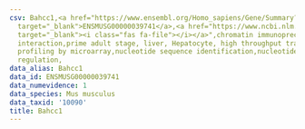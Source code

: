 ```yaml
---
csv: Bahcc1,<a href="https://www.ensembl.org/Homo_sapiens/Gene/Summary?db=core;g=ENSMUSG00000039741"
  target="_blank">ENSMUSG00000039741</a>,<a href="https://www.ncbi.nlm.nih.gov/pubmed/23834426"
  target="_blank"><i class="fas fa-file"></i></a>",chromatin immunoprecipitation assay,direct
  interaction,prime adult stage, liver, Hepatocyte, high throughput transcription
  profiling by microarray,nucleotide sequence identification,nucleotide sequence identification,transcriptional
  regulation,
data_alias: Bahcc1
data_id: ENSMUSG00000039741
data_numevidence: 1
data_species: Mus musculus
data_taxid: '10090'
title: Bahcc1
---
```

